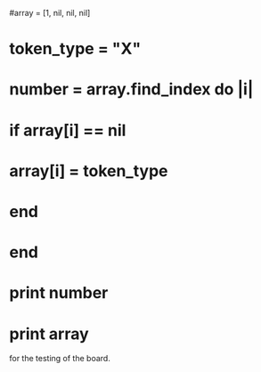 #array = [1, nil, nil, nil]
# token_type = "X"
#
# number = array.find_index do |i|
#         if array[i] == nil
#           array[i] = token_type
#         end
# end
# print number
# print array


for the testing of the board.
